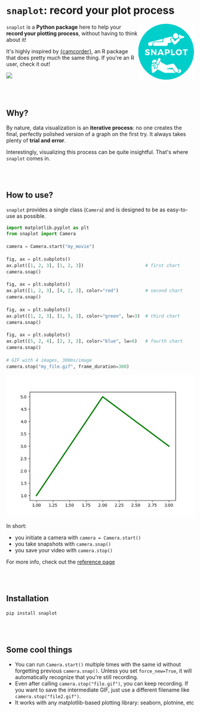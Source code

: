 # `snaplot`: record your plot process

<img src="https://github.com/JosephBARBIERDARNAL/static/blob/main/python-libs/snaplot/image.png?raw=true" alt="snaplot logo" align="right" width="150px"/>

`snaplot` is a **Python package** here to help your **record your plotting process**, without having to think about it!

It's highly inspired by [{camcorder}](https://github.com/thebioengineer/camcorder), an R package that does pretty much the same thing. If you're an R user, check it out!

![](docs/example.gif)

<br><br>

## Why?

By nature, data visualization is an **iterative process**: no one creates the final, perfectly polished version of a graph on the first try. It always takes plenty of **trial and error**.

Interestingly, visualizing this process can be quite insightful. That's where `snaplot` comes in.

<br><br>

## How to use?

`snaplot` provides a single class (`Camera`) and is designed to be as easy-to-use as possible.

```python
import matplotlib.pyplot as plt
from snaplot import Camera

camera = Camera.start("my_movie")

fig, ax = plt.subplots()
ax.plot([1, 2, 3], [1, 2, 3])                       # first chart
camera.snap()

fig, ax = plt.subplots()
ax.plot([1, 2, 3], [4, 2, 3], color="red")          # second chart
camera.snap()

fig, ax = plt.subplots()
ax.plot([1, 2, 3], [1, 5, 3], color="green", lw=3)  # third chart
camera.snap()

fig, ax = plt.subplots()
ax.plot([5, 2, 4], [2, 3, 3], color="blue", lw=6)   # fourth chart
camera.snap()

# GIF with 4 images, 300ms/image
camera.stop("my_file.gif", frame_duration=300)
```

![](docs/my_file.gif)

In short:

- you initiate a camera with `camera = Camera.start()`
- you take snapshots with `camera.snap()`
- you save your video with `camera.stop()`

For more info, check out the [reference page](https://y-sunflower.github.io/snaplot/camera/)

<br><br>

## Installation

```bash
pip install snaplot
```

<br><br>

## Some cool things

- You can run `Camera.start()` multiple times with the same id without forgetting previous `camera.snap()`. Unless you set `force_new=True`, it will automatically recognize that you're still recording.
- Even after calling `camera.stop("file.gif")`, you can keep recording. If you want to save the intermediate GIF, just use a different filename like `camera.stop("file2.gif")`.
- It works with any matplotlib-based plotting library: seaborn, plotnine, etc
